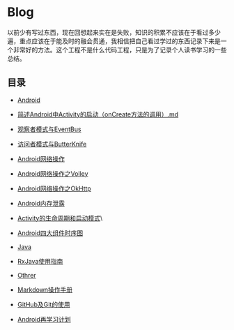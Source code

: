 # Blog

以前少有写过东西，现在回想起来实在是失败，知识的积累不应该在于看过多少遍，重点应该在于能及时的融会贯通，我相信把自己看过学过的东西记录下来是一个非常好的方法。这个工程不是什么代码工程，只是为了记录个人读书学习的一些总结。

## 目录

* [Android](/Android/Android目录索引.md)

 * [简述Android中Activity的启动（onCreate方法的调用）.md](Android/简述Android中Activity的启动（onCreate方法的调用）.md)
 * [观察者模式与EventBus](Android/观察者模式与EventBus.md)
 * [访问者模式与ButterKnife](Android/访问者模式与ButterKnife.md)
 * [Android网络操作](Android/Android网络操作.md)
 * [Android网络操作之Volley](Android/Android网络操作之Volley.md)
 * [Android网络操作之OkHttp](Android/Android网络操作之OkHttp.md)
 * [Android内存泄露](Android/Android内存泄露.md)
 * [Activity的生命周期和启动模式](Android/Activity的生命周期和启动模式.md)\
 * [Android四大组件时序图](Android/Android四大组件的启动流程时序图.md)

* [Java](/Java/Java目录索引.md)

 * [RxJava使用指南](/Java/RxJava.md)

* [Othrer](/Other/Other目录索引.md)

 * [Markdown操作手册](Other/Markdown操作手册.md)
 * [GitHub及Git的使用](Other/GitHub及Git的使用.md)
 * [Android再学习计划](README.md)
